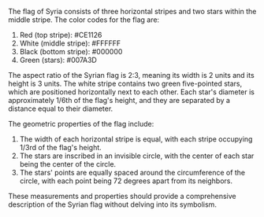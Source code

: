 The flag of Syria consists of three horizontal stripes and two stars within the middle stripe. The color codes for the flag are:

1. Red (top stripe): #CE1126
2. White (middle stripe): #FFFFFF
3. Black (bottom stripe): #000000
4. Green (stars): #007A3D

The aspect ratio of the Syrian flag is 2:3, meaning its width is 2 units and its height is 3 units. The white stripe contains two green five-pointed stars, which are positioned horizontally next to each other. Each star's diameter is approximately 1/6th of the flag's height, and they are separated by a distance equal to their diameter.

The geometric properties of the flag include:

1. The width of each horizontal stripe is equal, with each stripe occupying 1/3rd of the flag's height.
2. The stars are inscribed in an invisible circle, with the center of each star being the center of the circle.
3. The stars' points are equally spaced around the circumference of the circle, with each point being 72 degrees apart from its neighbors.

These measurements and properties should provide a comprehensive description of the Syrian flag without delving into its symbolism.